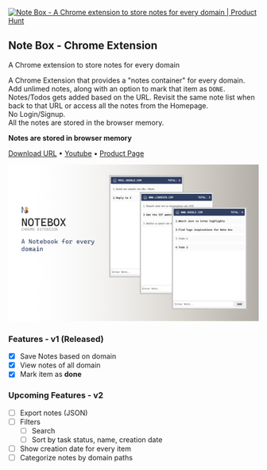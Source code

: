 <a href="https://www.producthunt.com/posts/note-box?utm_source=badge-featured&utm_medium=badge&utm_souce=badge-note-box" target="_blank"><img src="https://api.producthunt.com/widgets/embed-image/v1/featured.svg?post_id=285333&theme=light" alt="Note Box - A Chrome extension to store notes for every domain | Product Hunt" style="width: 250px; height: 54px;" width="250" height="54" /></a>

## Note Box - Chrome Extension
A Chrome extension to store notes for every domain

A Chrome Extension that provides a "notes container" for every domain. Add unlimed notes, along with an option to mark that item as `DONE`. Notes/Todos gets added based on the URL. Revisit the same note list when back to that URL or access all the notes from the Homepage. <br/> No Login/Signup. <br/>All the notes are stored in the browser memory.

**Notes are stored in browser memory** 

[Download URL](https://chrome.google.com/webstore/detail/note-box/mbbajjgefpenmkkhcnmmnoodlbcbfnmp) • [Youtube](https://youtu.be/fX3IKhiEz1s) • [Product Page](https://www.codedrops.tech/products/note-box)

![Alt](posters/Banner-600x400.png)

### Features - v1 (Released)
- [x] Save Notes based on domain
- [x] View notes of all domain
- [x] Mark item as **done**

### Upcoming Features - v2
- [ ] Export notes (JSON)
- [ ] Filters 
  - [ ] Search
  - [ ] Sort by task status, name, creation date
- [ ] Show creation date for every item
- [ ] Categorize notes by domain paths
